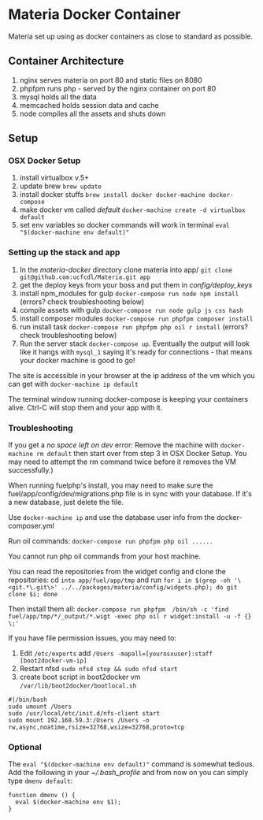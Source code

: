 # Materia Docker Container

Materia set up using as docker containers as close to standard as possible.

## Container Architecture

 1. nginx serves materia on port 80 and static files on 8080
 3. phpfpm runs php - served by the nginx container on port 80
 4. mysql holds all the data
 5. memcached holds session data and cache
 6. node compiles all the assets and shuts down

## Setup

###  OSX Docker Setup
1. install virtualbox v.5+
2. update brew `brew update`
3. install docker stuffs `brew install docker docker-machine docker-compose`
4. make docker vm called *default* `docker-machine create -d virtualbox default`
5. set env variables so docker commands will work in terminal `eval "$(docker-machine env default)"`

### Setting up the stack and app

1. In the *materia-docker* directory clone materia into app/ `git clone git@github.com:ucfcdl/Materia.git app`
2. get the deploy keys from your boss and put them in *config/deploy_keys*
3. install npm_modules for gulp `docker-compose run node npm install` (errors? check troubleshooting below)
4. compile assets with gulp `docker-compose run node gulp js css hash`
5. install composer modules `docker-compose run phpfpm composer install`
6. run install task `docker-compose run phpfpm php oil r install` (errors? check troubleshooting below)
7. Run the server stack `docker-compose up`. Eventually the output will look like it hangs with `mysql_1` saying it's ready for connections - that means your docker machine is good to go!

The site is accessible in your browser at the ip address of the vm which you can get with `docker-machine ip default`

The terminal window running docker-compose is keeping your containers alive.  Ctrl-C will stop them and your app with it.

### Troubleshooting

If you get a *no space left on dev* error: Remove the machine with `docker-machine rm default` then start over from step 3 in OSX Docker Setup. You may need to attempt the rm command twice before it removes the VM successfully.)

When running fuelphp's install, you may need to make sure the fuel/app/config/dev/migrations.php file is in sync with your database.  If it's a new database, just delete the file.

Use `docker-machine ip` and use the database user info from the docker-composer.yml

Run oil commands: `docker-compose run phpfpm php oil ......`

You cannot run php oil commands from your host machine.

You can read the repositories from the widget config and clone the repositories:
cd `into app/fuel/app/tmp` and run `for i in $(grep -oh '\<git.*\.git\>' ../../packages/materia/config/widgets.php); do git clone $i; done`

Then install them all: `docker-compose run phpfpm  /bin/sh -c 'find fuel/app/tmp/*/_output/*.wigt -exec php oil r widget:install -u -f {} \;'`


If you have file permission issues, you may need to:

1. Edit `/etc/exports` add `/Users -mapall=[yourosxuser]:staff [boot2docker-vm-ip]`
2. Restart nfsd `sudo nfsd stop && sudo nfsd start`
3. create boot script in boot2docker vm `/var/lib/boot2docker/bootlocal.sh`
```
#|/bin/bash
sudo umount /Users
sudo /usr/local/etc/init.d/nfs-client start
sudo mount 192.168.59.3:/Users /Users -o rw,async,noatime,rsize=32768,wsize=32768,proto=tcp
```

### Optional

The `eval "$(docker-machine env default)"` command is somewhat tedious. Add the following in your *~/.bash_profile* and from now on you can simply type `dmenv default`:

```
function dmenv () {
  eval $(docker-machine env $1);
}
```